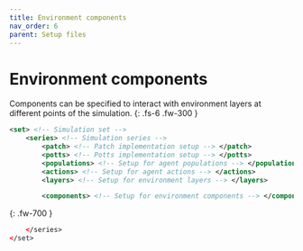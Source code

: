 ```yaml
---
title: Environment components
nav_order: 6
parent: Setup files
---
```


# Environment components

Components can be specified to interact with environment layers at different points of the
simulation.
{: .fs-6 .fw-300 }

```xml
<set> <!-- Simulation set -->
    <series> <!-- Simulation series -->
        <patch> <!-- Patch implementation setup --> </patch>
        <potts> <!-- Potts implementation setup --> </potts>
        <populations> <!-- Setup for agent populations --> </populations>
        <actions> <!-- Setup for agent actions --> </actions>
        <layers> <!-- Setup for environment layers --> </layers>
```

```xml
        <components> <!-- Setup for environment components --> </components>
```
{: .fw-700 }

```xml
    </series>
</set>
```
